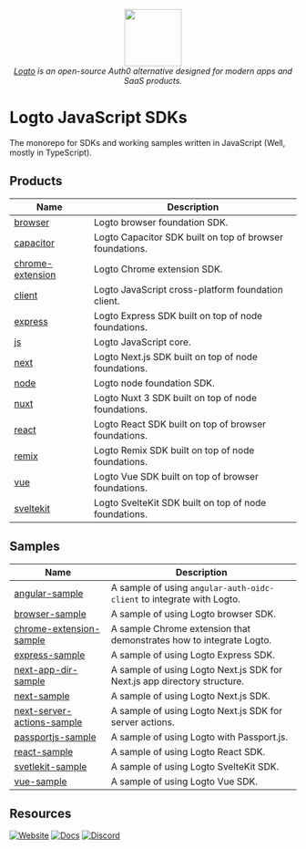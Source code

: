 <p align="center">
  <a href="https://logto.io" target="_blank" align="center" alt="Logto Logo">
      <img src="https://github.com/logto-io.png" width="100">
  </a>
  <br/>
  <span><i><a href="https://logto.io" target="_blank">Logto</a> is an open-source Auth0 alternative designed for modern apps and SaaS products.</i></span>
</p>

# Logto JavaScript SDKs

The monorepo for SDKs and working samples written in JavaScript (Well, mostly in TypeScript).

## Products

| Name                                             | Description                                              |
| ------------------------------------------------ | -------------------------------------------------------- |
| [browser](./packages/browser/)                   | Logto browser foundation SDK.                            |
| [capacitor](./packages/capacitor/)               | Logto Capacitor SDK built on top of browser foundations. |
| [chrome-extension](./packages/chrome-extension/) | Logto Chrome extension SDK.                              |
| [client](./packages/client/)                     | Logto JavaScript cross-platform foundation client.       |
| [express](./packages/express/)                   | Logto Express SDK built on top of node foundations.      |
| [js](./packages/js/)                             | Logto JavaScript core.                                   |
| [next](./packages/next/)                         | Logto Next.js SDK built on top of node foundations.      |
| [node](./packages/node/)                         | Logto node foundation SDK.                               |
| [nuxt](./packages/nuxt/)                         | Logto Nuxt 3 SDK built on top of node foundations.       |
| [react](./packages/react/)                       | Logto React SDK built on top of browser foundations.     |
| [remix](./packages/remix/)                       | Logto Remix SDK built on top of node foundations.        |
| [vue](./packages/vue/)                           | Logto Vue SDK built on top of browser foundations.       |
| [sveltekit](./packages/sveltekit/)               | Logto SvelteKit SDK built on top of node foundations.    |

## Samples

| Name                                                                 | Description                                                              |
| -------------------------------------------------------------------- | ------------------------------------------------------------------------ |
| [angular-sample](./packages/angular-sample/)                         | A sample of using `angular-auth-oidc-client` to integrate with Logto.    |
| [browser-sample](./packages/browser-sample/)                         | A sample of using Logto browser SDK.                                     |
| [chrome-extension-sample](./packages/chrome-extension-sample/)       | A sample Chrome extension that demonstrates how to integrate Logto.      |
| [express-sample](./packages/express-sample/)                         | A sample of using Logto Express SDK.                                     |
| [next-app-dir-sample](./packages/next-app-dir-sample/)               | A sample of using Logto Next.js SDK for Next.js app directory structure. |
| [next-sample](./packages/next-sample/)                               | A sample of using Logto Next.js SDK.                                     |
| [next-server-actions-sample](./packages/next-server-actions-sample/) | A sample of using Logto Next.js SDK for server actions.                  |
| [passportjs-sample](./packages/passportjs-sample/)                   | A sample of using Logto with Passport.js.                                |
| [react-sample](./packages/react-sample/)                             | A sample of using Logto React SDK.                                       |
| [svetlekit-sample](./packages/sveltekit-sample/)                     | A sample of using Logto SvelteKit SDK.                                   |
| [vue-sample](./packages/vue-sample/)                                 | A sample of using Logto Vue SDK.                                         |

## Resources

[![Website](https://img.shields.io/badge/website-logto.io-8262F8.svg)](https://logto.io/)
[![Docs](https://img.shields.io/badge/docs-logto.io-green.svg)](https://docs.logto.io/)
[![Discord](https://img.shields.io/discord/965845662535147551?logo=discord&logoColor=ffffff&color=7389D8&cacheSeconds=600)](https://discord.gg/UEPaF3j5e6)
